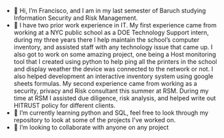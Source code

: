 - 👋 Hi, I’m Francisco, and I am in my last semester of Baruch studying Information Security and Risk Management.
- 👀 I have two prior work experience in IT. My first experience came from working at a NYC public school as a DOE Technology Support intern, during my three years there I help maintain the school’s computer inventory, and assisted staff with any technology issue that came up. I also got to work on some amazing project, one being a Host monitoring tool that I created using python to help ping all the printers in the school and display weather the device was connected to the network or not. I also helped development an interactive inventory system using google sheets formulas. My second experience came from working as a security, privacy and Risk consultant this summer at RSM. During my time at RSM I assisted due diligence, risk analysis, and helped write out HITRUST policy for different clients. 
- 🌱 I’m currently learning python and SQL, feel free to look through my repository to look at some of the projects I've worked on.  
- 💞️ I’m looking to collaborate with anyone on any project
<!---- 📫 How to reach me ...

<!---
Fran0616/Fran0616 is a ✨ special ✨ repository because its `README.md` (this file) appears on your GitHub profile.
You can click the Preview link to take a look at your changes.
--->
